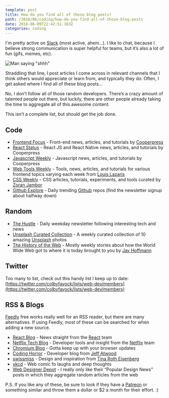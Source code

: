 ```yaml
---
template: post
title: How do you find all of those blog posts?
path: /2018/06/coding/how-do-you-find-all-of-those-blog-posts
date: 2018-06-09T22:42:51.163Z
categories: coding
---
```

I'm pretty active on [Slack](https://slack.com/) (most active, ahem...). I like to chat, because I believe strong communication is super helpful for teams, but it’s also a lot of fun (gifs, memes, etc).

![Man saying "shhh"](https://i.giphy.com/media/NdKVEei95yvIY/giphy.webp)

Straddling that line, I post articles I come across in relevant channels that I think others would appreciate or learn from, and typically they do. Often, I get asked where I find all of these blog posts…

No, I don’t follow all of those random developers. There’s a crazy amount of talented people out there, but luckily, there are other people already taking the time to aggregate all of this awesome content.

This isn’t a complete list, but should get the job done.

## Code
* [Frontend Focus](https://frontendfoc.us/) - Front-end news, articles, and tutorials by [Cooperpress](https://cooperpress.com/)
* [React Status](https://react.statuscode.com/) - React JS and React Native news, articles, and tutorials by Cooperpress
* [Javascript Weekly](https://javascriptweekly.com/) - Javascript news, articles, and tutorials by Cooperpress
* [Web Tools Weekly](https://webtoolsweekly.com/) - Tools, news, articles, and tutorials for various frontend topics varying each week from [Louis Lazaris](https://twitter.com/ImpressiveWebs)
* [CSS Weekly](https://css-weekly.com/) - CSS articles, 
tutorials, experiments, and tools
curated by [Zoran Jambor](https://twitter.com/ZoranJambor)
* [Github Explore](https://github.com/explore) - Daily trending [Github](https://github.com/) repos (find the newsletter signup about halfway down)

## Random
* [The Hustle](http://ambassadors.thehustle.co/?ref=89655be940) - Daily weekday newsletter following interesting tech and news
* [Unsplash Curated Collection](https://unsplash.com/join) - A weekly curated collection of 10 amazing [Unsplash](https://unsplash.com/) photos
* [The History of the Web](thehistoryoftheweb.com) - Mostly weekly stories about how the World Wide Web got to where it is today brought to you by [Jay Hoffmann](https://twitter.com/jay_hoffmann)

## Twitter
Too many to list, check out this handy list I keep up to date: [https://twitter.com/colbyfayock/lists/web-dev/members](https://twitter.com/colbyfayock/lists/web-dev/members)

## RSS & Blogs
[Feedly](https://feedly.com/) free works really well for an RSS reader, but there are many alternatives.  If using Feedly, most of these can be searched for when adding a new source.

* [React Blog](https://reactjs.org/blog/) - News straight from the [React](https://reactjs.org/) team
* [Netflix Tech Blog](https://medium.com/netflix-techblog) - Developer tools and insight from the [Netflix](http://www.netflix.com/) team
* [Chromium Blog](https://blog.chromium.org/) - Gotta keep up with your browser updates
* [Coding Horror](https://blog.codinghorror.com/)  - Developer blog from [Jeff Atwood](https://twitter.com/codinghorror)
* [swissmiss](http://www.swiss-miss.com/) - Design and inspiration from [Tina Roth Eisenberg](https://twitter.com/swissmiss)
* [xkcd](https://xkcd.com/) - Web comic fo laughs and deep thoughts
* [Web Designer Depot](https://www.webdesignerdepot.com/category/news/) - I really only like their “Popular Design News” posts in which they aggregate random articles from the web

P.S. If you like any of these, be sure to look if they have a [Patreon](https://www.patreon.com/) or something similar and throw them a dollar or $2 a month for their effort. :)
